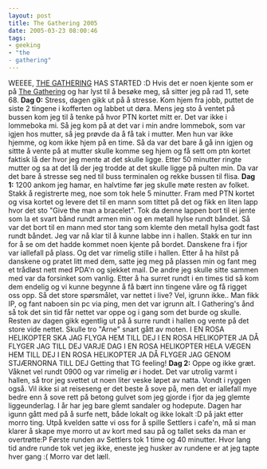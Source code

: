 ```yaml
---
layout: post
title: The Gathering 2005
date: 2005-03-23 08:00:46
tags: 
- geeking
- "the
- gathering"
---
```

WEEEE, <a href="http://www.gathering.org/">THE GATHERING</a> HAS STARTED :D Hvis det er noen kjente som er på <a href="http://www.gathering.org">The Gathering</a> og har lyst til å besøke meg, så sitter jeg på rad 11, sete 68. <strong>Dag 0:</strong> Stress, dagen gikk ut på å stresse. Kom hjem fra jobb, puttet de siste 2 tingene i kofferten og labbet ut døra. Mens jeg sto å ventet på bussen kom jeg til å tenke på hvor PTN kortet mitt er. Det var ikke i lommeboka mi. Så jeg kom på at det var i min andre lommebok, som var igjen hos mutter, så jeg prøvde da å få tak i mutter. Men hun var ikke hjemme, og kom ikke hjem på en time. Så da var det bare å gå inn igjen og sittte å vente på at mutter skulle komme seg hjem og få sett om ptn kortet faktisk lå der hvor jeg mente at det skulle ligge. Etter 50 minutter ringte mutter og sa at det lå der jeg trodde at det skulle ligge på pulten min. Da var det bare å stresse seg ned til buss terminalen og rekke bussen til flisa. <strong>Dag 1:</strong> 1200 ankom jeg hamar, en halvtime før jeg skulle møte resten av folket. Stakk å registrerte meg, noe som tok hele 5 minutter. Fram med PTN kortet og visa kortet og levere det til en mann som tittet på det og fikk en liten lapp hvor det sto "Give the man a bracelet". Tok da denne lappen bort til ei jente som la et svart bånd rundt armen min og en metall hylse rundt båndet. Så var det bort til en mann med stor tang som klemte den metall hylsa godt fast rundt båndet. Jeg var nå klar til å kunne labbe inn i hallen. Stakk en tur inn for å se om det hadde kommet noen kjente på bordet. Danskene fra i fjor var iallefall på plass. Og det var rimelig stille i hallen. Etter å ha hilst på danskene og pratet litt med dem, satte jeg meg på plassen min og fant meg et trådløst nett med PDA'n og sjekket mail. De andre jeg skulle sitte sammen med var da forsinket som vanlig. Etter å ha surret rundt i en times tid så kom dem endelig og vi kunne begynne å få bært inn tingene våre og få rigget oss opp. Så det store spørsmålet, var nettet i live? Vel, igrunn ikke.. Man fikk IP, og fant naboen sin pc via ping, men det var igrunn alt. I Gathering's ånd så tok det sin tid får nettet var oppe og i gang som det burde og skulle. Resten av dagen gikk egentlig ut på å surre rundt i hallen og vente på det store vide nettet. Skulle tro "Arne" snart gått av moten. I EN ROSA HELIKOPTER SKA JAG FLYGA HEM TILL DEJ I EN ROSA HELIKOPTER JA DÅ FLYGER JAG TILL DEJ VARJE DAG I EN ROSA HELIKOPTER HELA VÆGEN HEM TILL DEJ I EN ROSA HELIKOPTER JA DÅ FLYGER JAG GENOM STJÆRNORNA TILL DEJ Getting that TG feeling! <strong>Dag 2:</strong> Oppe og ikke græt. Våknet vel rundt 0900 og var rimelig ør i hodet. Det var utrolig varmt i hallen, så tror jeg svettet ut noen liter veske løpet av natta. Vondt i ryggen også. Vil ikke si at reiseseng er det beste å sove på, men det er iallefall mye bedre enn å sove rett på betong gulvet som jeg gjorde i fjor da jeg glemte liggeunderlag. I år har jeg bare glemt sandaler og hodepute. Dagen har igunn gått med på å surfe nett, både lokalt og ikke lokalt :D på jakt etter morro ting. Utpå kvelden satte vi oss for å spille Settlers i cafe'n, må si man klarer å skape mye morro ut av kort med sau på og tallet seks da man er overtrøtte:P Første runden av Settlers tok 1 time og 40 minutter. Hvor lang tid andre runde tok vet jeg ikke, eneste jeg husker av rundene er at jeg tapte hver gang :( Morro var det læll.
